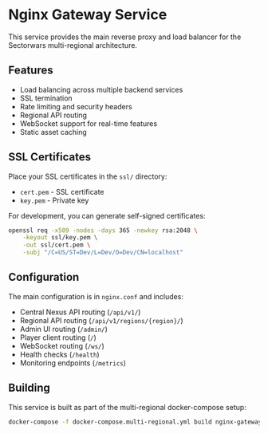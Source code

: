 # Nginx Gateway Service

This service provides the main reverse proxy and load balancer for the Sectorwars multi-regional architecture.

## Features

- Load balancing across multiple backend services
- SSL termination
- Rate limiting and security headers
- Regional API routing
- WebSocket support for real-time features
- Static asset caching

## SSL Certificates

Place your SSL certificates in the `ssl/` directory:
- `cert.pem` - SSL certificate
- `key.pem` - Private key

For development, you can generate self-signed certificates:

```bash
openssl req -x509 -nodes -days 365 -newkey rsa:2048 \
    -keyout ssl/key.pem \
    -out ssl/cert.pem \
    -subj "/C=US/ST=Dev/L=Dev/O=Dev/CN=localhost"
```

## Configuration

The main configuration is in `nginx.conf` and includes:

- Central Nexus API routing (`/api/v1/`)
- Regional API routing (`/api/v1/regions/{region}/`)
- Admin UI routing (`/admin/`)
- Player client routing (`/`)
- WebSocket routing (`/ws/`)
- Health checks (`/health`)
- Monitoring endpoints (`/metrics`)

## Building

This service is built as part of the multi-regional docker-compose setup:

```bash
docker-compose -f docker-compose.multi-regional.yml build nginx-gateway
```